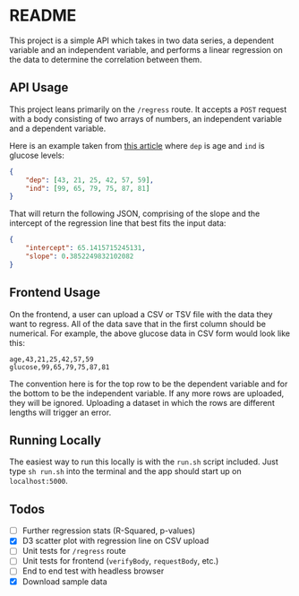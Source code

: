 # README

This project is a simple API which takes in two data series, a dependent variable and an independent variable, and performs a linear regression on the data to determine the correlation between them.

## API Usage
This project leans primarily on the `/regress` route. It accepts a `POST` request with a body consisting of two arrays of numbers, an independent variable and a dependent variable.

Here is an example taken from [this article](https://www.statisticshowto.datasciencecentral.com/probability-and-statistics/regression-analysis/find-a-linear-regression-equation/) where `dep` is age and `ind` is glucose levels:
```json
{
    "dep": [43, 21, 25, 42, 57, 59],
    "ind": [99, 65, 79, 75, 87, 81]
}
```

That will return the following JSON, comprising of the slope and the intercept of the regression line that best fits the input data:

```json
{
    "intercept": 65.1415715245131,
    "slope": 0.3852249832102082
}
```
## Frontend Usage
On the frontend, a user can upload a CSV or TSV file with the data they want to regress. All of the data save that in the first column should be numerical. For example, the above glucose data in CSV form would look like this:

```
age,43,21,25,42,57,59
glucose,99,65,79,75,87,81
```

The convention here is for the top row to be the dependent variable and for the bottom to be the independent variable. If any more rows are uploaded, they will be ignored. Uploading a dataset in which the rows are different lengths will trigger an error.

## Running Locally
The easiest way to run this locally is with the `run.sh` script included. Just type `sh run.sh` into the terminal and the app should start up on `localhost:5000`.

## Todos
- [ ] Further regression stats (R-Squared, p-values)
- [x] D3 scatter plot with regression line on CSV upload
- [ ] Unit tests for `/regress` route
- [ ] Unit tests for frontend (`verifyBody`, `requestBody`, etc.)
- [ ] End to end test with headless browser
- [x] Download sample data
